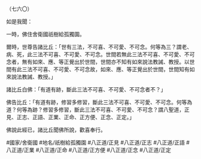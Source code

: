 （七六〇）

如是我聞：

一時，佛住舍衛國祇樹給孤獨園。

爾時，世尊告諸比丘：「世有三法，不可喜、不可愛、不可念。何等為三？謂老、病、死，此三法不可喜、不可愛、不可念。世間若無此三法不可喜、不可愛、不可念者，無有如來、應、等正覺出於世間，世間亦不知有如來說法教誡、教授。以世間有此三法不可喜、不可愛、不可念故，如來、應、等正覺出於世間，世間知有如來說法教誡、教授。」

諸比丘白佛：「有道有跡，斷此三法不可喜、不可愛、不可念者不？」

佛告比丘：「有道有跡，修習多修習，斷此三法不可喜、不可愛、不可念。何等為道？何等為跡？修習多修習，斷此三法不可喜、不可愛、不可念？謂八聖道，正見、正志、正語、正業、正命、正方便、正念、正定。」

佛說此經已，諸比丘聞佛所說，歡喜奉行。

#國家/舍衛國
#地名/祇樹給孤獨園
#八正道/正見
#八正道/正志
#八正道/正語
#八正道/正業
#八正道/正命
#八正道/正方便
#八正道/正念
#八正道/正定
